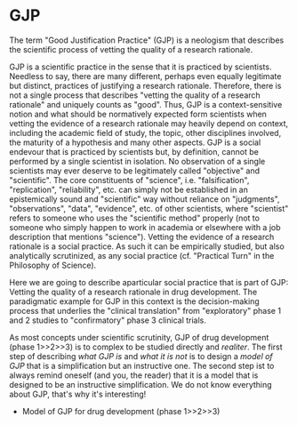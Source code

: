 # GJP
The term "Good Justification Practice" (GJP) is a neologism that describes the scientific process of vetting the quality of a research rationale. 

GJP is a scientific practice in the sense that it is practiced by scientists. Needless to say, there are many different, perhaps even equally legitimate but distinct, practices of justifying a research rationale. Therefore, there is not a single process that describes "vetting the quality of a research rationale" and uniquely counts as "good". Thus, GJP is a context-sensitive notion and what should be normatively expected form scientists when vetting the evidence of a research rationale may heavily depend on context, including the academic field of study, the topic, other disciplines involved, the maturity of a hypothesis and many other aspects. GJP is a social endevour that is practiced by scientists but, by definition, cannot be performed by a single scientist in isolation. No  observation of a single scientists may ever deserve to be legitimately called "objective" and "scientific". The core constituents of "science", i.e. "falsification", "replication", "reliability", etc. can simply not be established in an epistemically sound and "scientific" way without reliance on "judgments", "observations", "data", "evidence", etc. of other scientists, where "scientist" refers to someone who uses the "scientific method" properly (not to someone who simply happen to work in academia or elsewhere with a job description that  mentions "science").  Vetting the evidence of a research rationale is a social practice. As such it can be empirically studied, but also analytically scrutinized, as any social practice (cf. "Practical Turn" in the Philosophy of Science). 

Here we are going to describe aparticular social practice that is part of GJP: Vetting the quality of a research rationale in drug development. The paradigmatic example for GJP in this context is the decision-making process that underlies the "clinical translation" from "exploratory" phase 1 and 2 studies to "confirmatory" phase 3 clinical trials.

As most concepts under scientific scrutinity, GJP of drug development (phase 1>>2>>3) is to complex to be studied directly and *realiter*. The first step of describing *what GJP is* and *what it is not* is to design a *model of GJP* that is a simplification but an instructive one. The second step ist to always remind oneself (and you, the reader) that it is a model that is designed to be an instructive simplification. We do not know everything about GJP, that's why it's interesting!

- Model of GJP for drug development (phase 1>>2>>3) 

